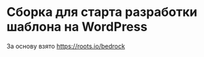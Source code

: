 <h1>Сборка для старта разработки шаблона на WordPress</h1>
<p>За основу взято <a href="https://roots.io/bedrock">https://roots.io/bedrock</a></p>
